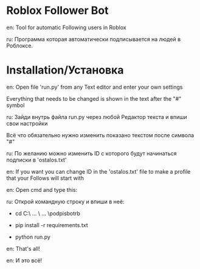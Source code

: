 # Roblox Follower Bot

en: Tool for automatic Following users in Roblox

ru: Программа которая автоматически подписывается на людей в Роблоксе.


# Installation/Установка


en: Open file 'run.py' from any Text editor and enter your own settings

Everything that needs to be changed is shown in the text after the "#" symbol

ru: Зайди внутрь файла run.py через любой Редактор текста и впиши свои настройки

Всё что обязательно нужно изменить показано текстом после символа "#"

ru: По желанию можно изменить ID с которого будут начинаться подписки в 'ostalos.txt'

en: If you want you can change ID in the 'ostalos.txt' file to make a profile that your Follows will start with

en: Open cmd and type this:

ru: Открой командную строку и впиши в неё:



 * cd C:\ ... \ ... \podpisbotrb

 * pip install -r requirements.txt

 * python run.py



en: That's all!

en: И это всё!
 
